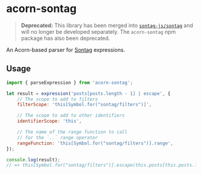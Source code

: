 # acorn-sontag

> __Deprecated:__ This library has been merged into [`sontag-js/sontag`](https://github.com/sontag-js/sontag/) and will no longer be developed separately. The `acorn-sontag` npm package has also been deprecated.

An Acorn-based parser for [Sontag](https://github.com/sontag-js/sontag/) expressions.

## Usage

```js
import { parseExpression } from 'acorn-sontag';

let result = expression('posts[posts.length - 1] | escape', {
	// The scope to add to filters
	filterScope: 'this[Symbol.for("sontag/filters")]',

	// The scope to add to other identifiers
	identifierScope: 'this',

	// The name of the range function to call 
	// for the `..` range operator
	rangeFunction: 'this[Symbol.for("sontag/filters")].range',
});

console.log(result);
// => this[Symbol.for("sontag/filters")].escape(this.posts[this.posts.length - 1])
```